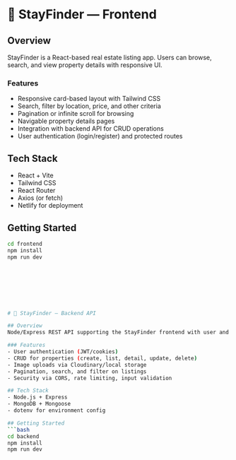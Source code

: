 # 🏡 StayFinder — Frontend

## Overview
StayFinder is a React-based real estate listing app. Users can browse, search, and view property details with responsive UI.

### Features
- Responsive card-based layout with Tailwind CSS  
- Search, filter by location, price, and other criteria  
- Pagination or infinite scroll for browsing  
- Navigable property details pages  
- Integration with backend API for CRUD operations  
- User authentication (login/register) and protected routes  

## Tech Stack
- React + Vite
- Tailwind CSS
- React Router
- Axios (or fetch)
- Netlify for deployment

## Getting Started
```bash
cd frontend
npm install
npm run dev








# 🏡 StayFinder — Backend API

## Overview
Node/Express REST API supporting the StayFinder frontend with user and property management.

### Features
- User authentication (JWT/cookies)
- CRUD for properties (create, list, detail, update, delete)
- Image uploads via Cloudinary/local storage
- Pagination, search, and filter on listings
- Security via CORS, rate limiting, input validation

## Tech Stack
- Node.js + Express
- MongoDB + Mongoose
- dotenv for environment config

## Getting Started
```bash
cd backend
npm install
npm run dev
